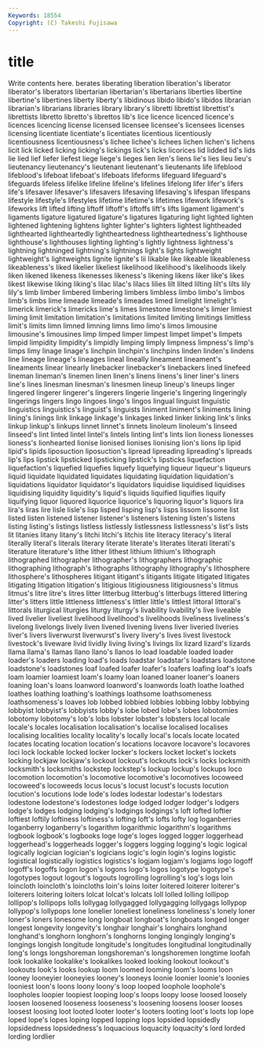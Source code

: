 ```yaml
---
Keywords: 18554 
Copyright: (C) Takeshi Fujisawa
---
```


# title

Write contents here.
berates liberating liberation liberation's liberator liberator's liberators libertarian
libertarian's libertarians liberties libertine libertine's libertines liberty liberty's libidinous libido
libido's libidos librarian librarian's librarians libraries library library's libretti librettist
librettist's librettists libretto libretto's librettos lib's lice licence licenced licence's
licences licencing license licensed licensee licensee's licensees licenses licensing licentiate
licentiate's licentiates licentious licentiously licentiousness licentiousness's lichee lichee's lichees lichen
lichen's lichens licit lick licked licking licking's lickings lick's licks
licorices lid lidded lid's lids lie lied lief liefer liefest
liege liege's lieges lien lien's liens lie's lies lieu lieu's
lieutenancy lieutenancy's lieutenant lieutenant's lieutenants life lifeblood lifeblood's lifeboat lifeboat's
lifeboats lifeforms lifeguard lifeguard's lifeguards lifeless lifelike lifeline lifeline's lifelines
lifelong lifer lifer's lifers life's lifesaver lifesaver's lifesavers lifesaving lifesaving's
lifespan lifespans lifestyle lifestyle's lifestyles lifetime lifetime's lifetimes lifework lifework's
lifeworks lift lifted lifting liftoff liftoff's liftoffs lift's lifts ligament
ligament's ligaments ligature ligatured ligature's ligatures ligaturing light lighted lighten
lightened lightening lightens lighter lighter's lighters lightest lightheaded lighthearted lightheartedly
lightheartedness lightheartedness's lighthouse lighthouse's lighthouses lighting lighting's lightly lightness lightness's
lightning lightninged lightning's lightnings light's lights lightweight lightweight's lightweights lignite
lignite's lii likable like likeable likeableness likeableness's liked likelier likeliest
likelihood likelihood's likelihoods likely liken likened likeness likenesses likeness's likening
likens liker like's likes likest likewise liking liking's lilac lilac's
lilacs lilies lilt lilted lilting lilt's lilts lily lily's limb
limber limbered limbering limbers limbless limbo limbo's limbos limb's limbs
lime limeade limeade's limeades limed limelight limelight's limerick limerick's limericks
lime's limes limestone limestone's limier limiest liming limit limitation limitation's
limitations limited limiting limitings limitless limit's limits limn limned limning
limns limo limo's limos limousine limousine's limousines limp limped limper
limpest limpet limpet's limpets limpid limpidity limpidity's limpidly limping limply
limpness limpness's limp's limps limy linage linage's linchpin linchpin's linchpins
linden linden's lindens line lineage lineage's lineages lineal lineally lineament
lineament's lineaments linear linearly linebacker linebacker's linebackers lined linefeed lineman
lineman's linemen linen linen's linens linens's liner liner's liners line's
lines linesman linesman's linesmen lineup lineup's lineups linger lingered lingerer
lingerer's lingerers lingerie lingerie's lingering lingeringly lingerings lingers lingo lingoes
lingo's lingos lingual linguist linguistic linguistics linguistics's linguist's linguists liniment
liniment's liniments lining lining's linings link linkage linkage's linkages linked
linker linking link's links linkup linkup's linkups linnet linnet's linnets
linoleum linoleum's linseed linseed's lint linted lintel lintel's lintels linting
lint's lints lion lioness lionesses lioness's lionhearted lionise lionised lionises
lionising lion's lions lip lipid lipid's lipids liposuction liposuction's lipread
lipreading lipreading's lipreads lip's lips lipstick lipsticked lipsticking lipstick's lipsticks
liquefaction liquefaction's liquefied liquefies liquefy liquefying liqueur liqueur's liqueurs liquid
liquidate liquidated liquidates liquidating liquidation liquidation's liquidations liquidator liquidator's liquidators
liquidise liquidised liquidises liquidising liquidity liquidity's liquid's liquids liquified liquifies
liquify liquifying liquor liquored liquorice liquorice's liquoring liquor's liquors lira
lira's liras lire lisle lisle's lisp lisped lisping lisp's lisps
lissom lissome list listed listen listened listener listener's listeners listening
listen's listens listing listing's listings listless listlessly listlessness listlessness's list's
lists lit litanies litany litany's litchi litchi's litchis lite literacy
literacy's literal literally literal's literals literary literate literate's literates literati
literati's literature literature's lithe lither lithest lithium lithium's lithograph lithographed
lithographer lithographer's lithographers lithographic lithographing lithograph's lithographs lithography lithography's lithosphere
lithosphere's lithospheres litigant litigant's litigants litigate litigated litigates litigating litigation
litigation's litigious litigiousness litigiousness's litmus litmus's litre litre's litres litter
litterbug litterbug's litterbugs littered littering litter's litters little littleness littleness's
littler little's littlest littoral littoral's littorals liturgical liturgies liturgy liturgy's
livability livability's live liveable lived livelier liveliest livelihood livelihood's livelihoods
liveliness liveliness's livelong livelongs lively liven livened livening livens liver
liveried liveries liver's livers liverwurst liverwurst's livery livery's lives livest
livestock livestock's liveware livid lividly living living's livings lix lizard
lizard's lizards llama llama's llamas llano llano's llanos lo load
loadable loaded loader loader's loaders loading load's loads loadstar loadstar's
loadstars loadstone loadstone's loadstones loaf loafed loafer loafer's loafers loafing
loaf's loafs loam loamier loamiest loam's loamy loan loaned loaner
loaner's loaners loaning loan's loans loanword loanword's loanwords loath loathe
loathed loathes loathing loathing's loathings loathsome loathsomeness loathsomeness's loaves lob
lobbed lobbied lobbies lobbing lobby lobbying lobbyist lobbyist's lobbyists lobby's
lobe lobed lobe's lobes lobotomies lobotomy lobotomy's lob's lobs lobster
lobster's lobsters local locale locale's locales localisation localisation's localise localised
localises localising localities locality locality's locally local's locals locate located
locates locating location location's locations locavore locavore's locavores loci lock
lockable locked locker locker's lockers locket locket's lockets locking lockjaw
lockjaw's lockout lockout's lockouts lock's locks locksmith locksmith's locksmiths lockstep
lockstep's lockup lockup's lockups loco locomotion locomotion's locomotive locomotive's locomotives
locoweed locoweed's locoweeds locus locus's locust locust's locusts locution locution's
locutions lode lode's lodes lodestar lodestar's lodestars lodestone lodestone's lodestones
lodge lodged lodger lodger's lodgers lodge's lodges lodging lodging's lodgings
lodgings's loft lofted loftier loftiest loftily loftiness loftiness's lofting loft's
lofts lofty log loganberries loganberry loganberry's logarithm logarithmic logarithm's logarithms
logbook logbook's logbooks loge loge's loges logged logger loggerhead loggerhead's
loggerheads logger's loggers logging logging's logic logical logically logician logician's
logicians logic's login login's logins logistic logistical logistically logistics logistics's
logjam logjam's logjams logo logoff logoff's logoffs logon logon's logons
logo's logos logotype logotype's logotypes logout logout's logouts logrolling logrolling's
log's logs loin loincloth loincloth's loincloths loin's loins loiter loitered
loiterer loiterer's loiterers loitering loiters lolcat lolcat's lolcats loll lolled
lolling lollipop lollipop's lollipops lolls lollygag lollygagged lollygagging lollygags lollypop
lollypop's lollypops lone lonelier loneliest loneliness loneliness's lonely loner loner's
loners lonesome long longboat longboat's longboats longed longer longest longevity
longevity's longhair longhair's longhairs longhand longhand's longhorn longhorn's longhorns longing
longingly longing's longings longish longitude longitude's longitudes longitudinal longitudinally long's
longs longshoreman longshoreman's longshoremen longtime loofah look lookalike lookalike's lookalikes
looked looking lookout lookout's lookouts look's looks lookup loom loomed
looming loom's looms loon looney looneyier looneyies looney's looneys loonie
loonier loonie's loonies looniest loon's loons loony loony's loop looped
loophole loophole's loopholes loopier loopiest looping loop's loops loopy loose
loosed loosely loosen loosened looseness looseness's loosening loosens looser looses
loosest loosing loot looted looter looter's looters looting loot's loots
lop lope loped lope's lopes loping lopped lopping lops lopsided
lopsidedly lopsidedness lopsidedness's loquacious loquacity loquacity's lord lorded lording lordlier
